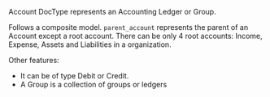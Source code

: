 Account DocType represents an Accounting Ledger or Group.

Follows a composite model. `parent_account` represents the parent of an Account except
a root account.
There can be only 4 root accounts: Income, Expense, Assets and Liabilities in a organization.

Other features:

- It can be of type Debit or Credit.
- A Group is a collection of groups or ledgers

